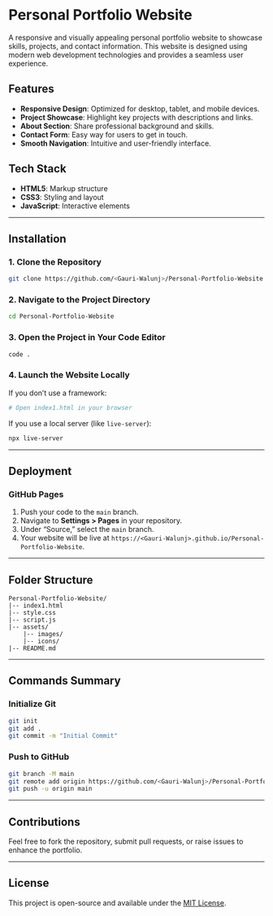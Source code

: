 # Personal Portfolio Website

A responsive and visually appealing personal portfolio website to showcase skills, projects, and contact information. This website is designed using modern web development technologies and provides a seamless user experience.

## Features
- **Responsive Design**: Optimized for desktop, tablet, and mobile devices.
- **Project Showcase**: Highlight key projects with descriptions and links.
- **About Section**: Share professional background and skills.
- **Contact Form**: Easy way for users to get in touch.
- **Smooth Navigation**: Intuitive and user-friendly interface.

## Tech Stack
- **HTML5**: Markup structure
- **CSS3**: Styling and layout
- **JavaScript**: Interactive elements
  

---

## Installation

### 1. Clone the Repository
```bash
git clone https://github.com/<Gauri-Walunj>/Personal-Portfolio-Website.git
```

### 2. Navigate to the Project Directory
```bash
cd Personal-Portfolio-Website
```

### 3. Open the Project in Your Code Editor
```bash
code .
```

### 4. Launch the Website Locally
If you don’t use a framework:
```bash
# Open index1.html in your browser
```
If you use a local server (like `live-server`):
```bash
npx live-server
```

---

## Deployment
### GitHub Pages
1. Push your code to the `main` branch.
2. Navigate to **Settings > Pages** in your repository.
3. Under “Source,” select the `main` branch.
4. Your website will be live at `https://<Gauri-Walunj>.github.io/Personal-Portfolio-Website`.

---

## Folder Structure
```plaintext
Personal-Portfolio-Website/
|-- index1.html
|-- style.css
|-- script.js
|-- assets/
    |-- images/
    |-- icons/
|-- README.md
```

---

## Commands Summary
### Initialize Git
```bash
git init
git add .
git commit -m "Initial Commit"
```

### Push to GitHub
```bash
git branch -M main
git remote add origin https://github.com/<Gauri-Walunj>/Personal-Portfolio-Website.git
git push -u origin main
```

---

## Contributions
Feel free to fork the repository, submit pull requests, or raise issues to enhance the portfolio.

---

## License
This project is open-source and available under the [MIT License](LICENSE).

